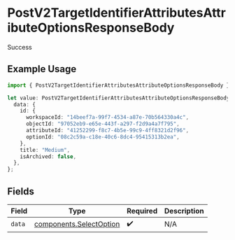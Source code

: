 # PostV2TargetIdentifierAttributesAttributeOptionsResponseBody

Success

## Example Usage

```typescript
import { PostV2TargetIdentifierAttributesAttributeOptionsResponseBody } from "attio-js/models/operations";

let value: PostV2TargetIdentifierAttributesAttributeOptionsResponseBody = {
  data: {
    id: {
      workspaceId: "14beef7a-99f7-4534-a87e-70b564330a4c",
      objectId: "97052eb9-e65e-443f-a297-f2d9a4a7f795",
      attributeId: "41252299-f8c7-4b5e-99c9-4ff8321d2f96",
      optionId: "08c2c59a-c18e-40c6-8dc4-95415313b2ea",
    },
    title: "Medium",
    isArchived: false,
  },
};
```

## Fields

| Field                                                              | Type                                                               | Required                                                           | Description                                                        |
| ------------------------------------------------------------------ | ------------------------------------------------------------------ | ------------------------------------------------------------------ | ------------------------------------------------------------------ |
| `data`                                                             | [components.SelectOption](../../models/components/selectoption.md) | :heavy_check_mark:                                                 | N/A                                                                |